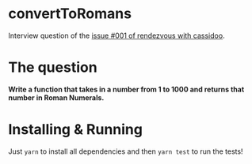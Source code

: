 # convertToRomans

Interview question of the [issue #001 of rendezvous with cassidoo](https://buttondown.email/cassidoo/archive/sometimes-i-get-emotional-over-fonts-kanye-west/).

# The question

**Write a function that takes in a number from 1 to 1000 and returns that number in Roman Numerals.**

# Installing & Running

Just `yarn` to install all dependencies and then `yarn test` to run the tests!
